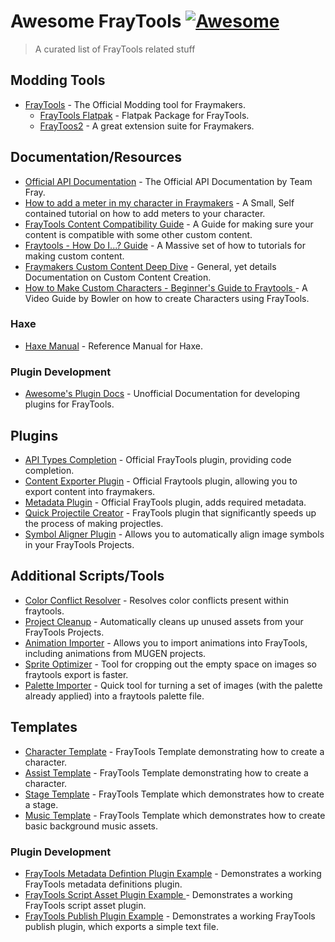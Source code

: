 # Awesome FrayTools [![Awesome](https://awesome.re/badge.svg)](https://awesome.re)

> A curated list of FrayTools related stuff

## Modding Tools
- [FrayTools](https://fraytools.com/) - The Official Modding tool for Fraymakers.
  - [FrayTools Flatpak](https://gitlab.com/shifterbit/fraytools-flatpak) - Flatpak Package for FrayTools.
  - [FrayToos2](https://github.com/Zardy45321/Fraytools2) - A great extension suite for Fraymakers.
  
## Documentation/Resources
- [Official API Documentation](https://github.com/Fraymakers/fraymakers-api-docs) - The Official API Documentation by Team Fray.
- [How to add a meter in my character in Fraymakers](https://steamcommunity.com/sharedfiles/filedetails/?id=3334662751) - A Small, Self contained tutorial on how to add meters to your character.
- [FrayTools Content Compatibility Guide](https://steamcommunity.com/sharedfiles/filedetails/?id=3323129659) - A Guide for making sure your content is compatible with some other custom content.
- [Fraytools - How Do I...? Guide](https://steamcommunity.com/sharedfiles/filedetails/?id=3032341856) - A Massive set of how to tutorials for making custom content.
- [Fraymakers Custom Content Deep Dive](https://docs.google.com/document/d/1o6CE04FRaqQyksD2uX7zxOQXYiZ_M2YCwtqK0mMoARY/) - General, yet details Documentation on Custom Content Creation.
- [How to Make Custom Characters - Beginner's Guide to Fraytools ](https://www.youtube.com/watch?v=eRs6qeL4WZI) - A Video Guide by Bowler on how to create Characters using FrayTools.

### Haxe
- [Haxe Manual](https://haxe.org/manual/introduction.html) - Reference Manual for Haxe.

### Plugin Development
- [Awesome's Plugin Docs](https://github.com/awesoee/The-Plugin-Docs) - Unofficial Documentation for developing plugins for FrayTools.

## Plugins
- [API Types Completion](https://github.com/Fraymakers/api-types-plugin) - Official FrayTools plugin, providing code completion.
- [Content Exporter Plugin](https://github.com/Fraymakers/content-exporter-plugin) - Official Fraytools plugin, allowing you to export content into fraymakers.
- [Metadata Plugin](https://github.com/Fraymakers/metadata-plugin) - Official FrayTools plugin, adds required metadata.
- [Quick Projectile Creator](https://github.com/awesoee/Fraytools-Quick-Projectile-Creator-v0.1.1-hotfix) - FrayTools plugin that significantly speeds up the process of making projectles.
- [Symbol Aligner Plugin](https://github.com/awesoee/FrayTools-Symbol-Aligner-v0.1.0) - Allows you to automatically align image symbols in your FrayTools Projects.

## Additional Scripts/Tools
- [Color Conflict Resolver](https://github.com/Zardy45321/fraytools-color-conflict-resolver) - Resolves color conflicts present within fraytools.
- [Project Cleanup](https://github.com/Zardy45321/fraytools-project-cleanup) - Automatically cleans up unused assets from your FrayTools Projects.
- [Animation Importer](https://github.com/Zardy45321/fraytools-anim-importer) - Allows you to import animations into FrayTools, including animations from MUGEN projects.
- [Sprite Optimizer](https://psndth.github.io/SpriteOptimizer/) - Tool for cropping out the empty space on images so fraytools export is faster. 
- [Palette Importer](https://psndth.github.io/PaletteImporter/) - Quick tool for turning a set of images (with the palette already applied) into a fraytools palette file.

## Templates
- [Character Template](https://github.com/Fraymakers/character-template) - FrayTools Template demonstrating how to create a character.
- [Assist Template](https://github.com/Fraymakers/assist-template) - FrayTools Template demonstrating how to create a character.
- [Stage Template](https://github.com/Fraymakers/stage-template) - FrayTools Template which demonstrates how to create a stage.
- [Music Template](https://github.com/Fraymakers/music-template) - FrayTools Template which demonstrates how to create basic background music assets.

### Plugin Development
- [FrayTools Metadata Defintion Plugin Example](https://github.com/awesoee/ts-metadata-plugin-example/) - Demonstrates a working FrayTools metadata definitions plugin.
- [FrayTools Script Asset Plugin Example ](https://github.com/awesoee/ts-script-plugin-example/) - Demonstrates a working FrayTools script asset plugin.
- [FrayTools Publish Plugin Example](https://github.com/awesoee/ts-publish-plugin-example/) - Demonstrates a working FrayTools publish plugin, which exports a simple text file.


